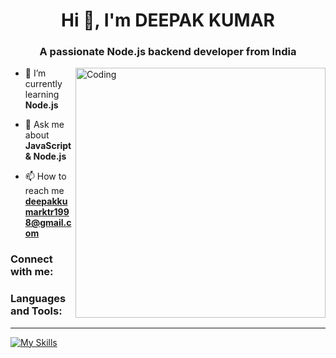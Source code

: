 <h1 align="center">Hi 👋, I'm DEEPAK KUMAR</h1>
<h3 align="center">A passionate Node.js backend developer from India</h3>
<img align="right" alt="Coding" width="400" src="https://media.tenor.com/2nKSTDDekOgAAAAC/coding-kira.gif">

- 🌱 I’m currently learning **Node.js**
- 💬 Ask me about **JavaScript & Node.js**

- 📫 How to reach me **deepakkumarktr1998@gmail.com**

<h3 align="left">Connect with me:</h3>
<p align="left">
<a href="https://www.linkedin.com/in/deepak-kumar-56075a170/" target="blank"></a>
</p>

<h3 align="left">Languages and Tools:</h3>

<hr/>

[![My Skills](https://skillicons.dev/icons?i=java,mysql,github,postman,html,js,css,mongodb,node.js,express.js&theme=light)](https://skillicons.dev)


